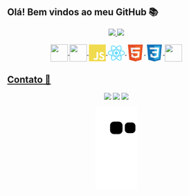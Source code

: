 ## Olá! Bem vindos ao meu GitHub 📚

 <div align="center">
  <a href="https://github.com/DaviOliveiraDev">
  <img height="150em" src="https://github-readme-stats.vercel.app/api?username=DaviOliveiraDev&show_icons=true&theme=dark&include_all_commits=true&count_private=true"/>
  <img height="150em" src="https://github-readme-stats.vercel.app/api/top-langs/?username=DaviOliveiraDev&layout=compact&langs_count=7&theme=dark"/>
</div>
 
<div align="center" style="display: inline_block"><br>
  <img align="center"  height="40" width="40" src="https://cdn.jsdelivr.net/gh/devicons/devicon/icons/laravel/laravel-plain-wordmark.svg">
  <img align="center"  height="40" width="40" src="https://cdn.jsdelivr.net/gh/devicons/devicon/icons/php/php-original.svg">
  <img align="center"  height="40" width="40" src="https://raw.githubusercontent.com/devicons/devicon/master/icons/javascript/javascript-plain.svg">
  <img align="center"  height="40" width="40" src="https://raw.githubusercontent.com/devicons/devicon/master/icons/react/react-original.svg">
  <img align="center"  height="40" width="40" src="https://raw.githubusercontent.com/devicons/devicon/master/icons/html5/html5-original.svg">
  <img align="center"  height="40" width="40" src="https://raw.githubusercontent.com/devicons/devicon/master/icons/css3/css3-original.svg">
  <img align="center"  height="40" width="40"  src="https://cdn.jsdelivr.net/gh/devicons/devicon/icons/git/git-original.svg"">

</div>

## Contato 📢
 
 <div align="center"> 
 	<a href="https://www.linkedin.com/in/davi-oliveira-b4768a1b1/" target="_blank"><img src="https://img.shields.io/badge/LinkedIn-0077B5?style=for-the-badge&logo=linkedin&logoColor=white" target="_blank"></a>
  <a href = "mailto:daviolirsoares@gmail.com"><img src="https://img.shields.io/badge/-Gmail-%23333?style=for-the-badge&logo=gmail&logoColor=white" target="_blank"></a>
   <a href = "https://gitlab.com/DaviOliveiraDev"><img src="https://img.shields.io/badge/GitLab-330F63?style=for-the-badge&logo=gitlab&logoColor=white" target="_blank"></a>

 
  ![Snake animation](https://github.com/DaviOliveiraDev/DaviOliveiraDev/blob/output/github-contribution-grid-snake.svg)
 
</div>


